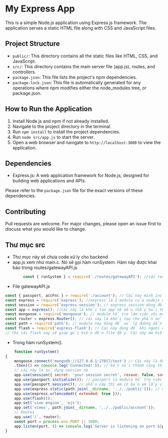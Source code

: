 # My Express App

This is a simple Node.js application using Express.js framework. The application serves a static HTML file along with CSS and JavaScript files.

## Project Structure

- `public/`: This directory contains all the static files like HTML, CSS, and JavaScript.
- `src/`: This directory contains the main server file (app.js), routes, and controllers.
- `package.json`: This file lists the project's npm dependencies.
- `package-lock.json`: This file is automatically generated for any operations where npm modifies either the node_modules tree, or package.json.

## How to Run the Application

1. Install Node.js and npm if not already installed.
2. Navigate to the project directory in the terminal.
3. Run `npm install` to install the project dependencies.
4. Run `node src/app.js` to start the server.
5. Open a web browser and navigate to `http://localhost:3000` to view the application.

## Dependencies

- Express.js: A web application framework for Node.js, designed for building web applications and APIs.

Please refer to the `package.json` file for the exact versions of these dependencies.

## Contributing

Pull requests are welcome. For major changes, please open an issue first to discuss what you would like to change.
## Thư mục src
- Thư mục này sẽ chưa code xử ly cho backend
- app.js xem như main.c. Nó sẽ gọi hàm runSystem. Hàm này được khai báo trong routes/gatewayAPI.js
```js
        const { runSystem } = require('./routes/gatewayAPI'); //cái require này nó giống kiểu mình include ấy
```
- File gatewayAPI.js
```js
const { passport, accFnc } = require('./account'); // Cái này mình include phần xư lý cho account service
const express = require('express'); //express là 1 module của nodejs để hổ trợ quản lý server và xử lý request sau em sẽ thấy
const session = require('express-session'); // express session dùng để quản lý session cái này giúp em có thể đăng nhập được nè
const app = express(); //cái này là khởi tạo app nè nếu thấy hỏi thì em bảo là ví dụ mấu của bon express https://www.npmjs.com/package/express
const mongoose = require('mongoose'); // module hổ trợ làm việc với mongodb
const router = express.Router(); // cái này là khởi tạo cho phần xử lý request
const path = require('path'); // module này dùng để xử lý đường dẫn file
const flash = require('express-flash'); // Cái này dùng để khi người dùng họ gửi request ấy thì mình sẽ gửi lại file html ấy
// thì cái flash này sẽ giúp gửi biến đến file đấy. Cái này em hiểu nó như mình có mấy cái <%ejGet(snmpSysName)%> thì flash sẽ điền cái snmpSysName
```
- Trong hàm runSystem().
```js
    function runSystem()
{
    mongoose.connect('mongodb://127.0.0.1:27017/test') // Cái này là để mình kết nối đến database
    .then(() => console.log('Connected!')); // kết nối thành công thì hiển thị Connected!. Hàm console.log là hàm dùng để print
    // cái này là sử dụng session nè
    app.use(session({ secret: 'your session secret', resave: false, saveUninitialized: false }));
    app.use(passport.initialize()); // passport là module hổ trợ việc đăng nhập, đăng kí xác thực tài khoản
    app.use(passport.session()); // phần này thì em cứ bảo em lấy ví dụ trên mạng hoặc chatgpt nè 
    app.use(express.static(path.join(__dirname, '../../public'))); // cái này là để cài đặt các file css,js mình load ở đâu nè
    app.use(express.urlencoded({ extended: true }));
    app.use(flash());
    app.set('view engine', 'ejs');
    app.set('views', path.join(__dirname, '../../public/account'));
    // Routes
    app.use('/', router);
    const port = process.env.PORT || 3000;
    app.listen(port, () => console.log(`Server is listening on port ${port}`));
}
```
